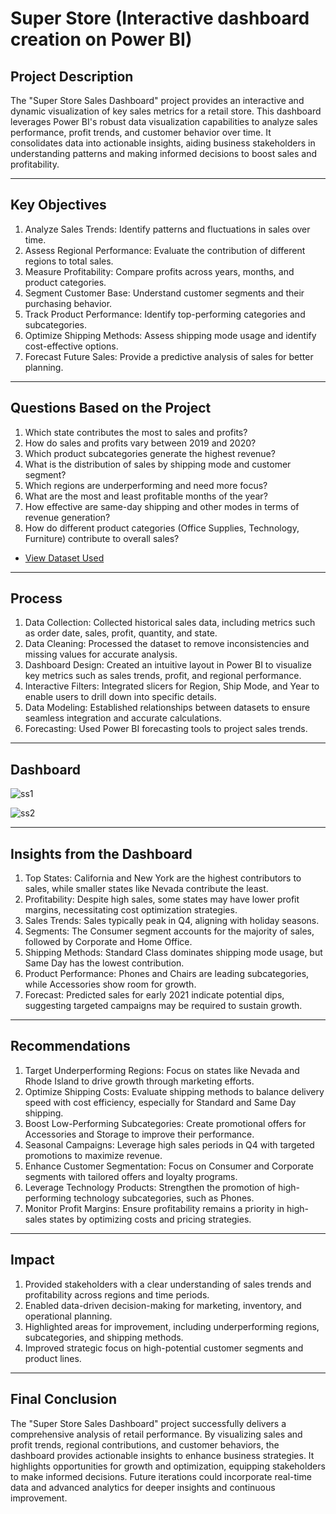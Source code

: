 # Super Store (Interactive dashboard creation on Power BI)

## Project Description
The "Super Store Sales Dashboard" project provides an interactive and dynamic visualization of key sales metrics for a retail store. This dashboard leverages Power BI's robust data visualization capabilities to analyze sales performance, profit trends, and customer behavior over time. It consolidates data into actionable insights, aiding business stakeholders in understanding patterns and making informed decisions to boost sales and profitability.
________________________________________
## Key Objectives
1.	Analyze Sales Trends: Identify patterns and fluctuations in sales over time.
2.	Assess Regional Performance: Evaluate the contribution of different regions to total sales.
3.	Measure Profitability: Compare profits across years, months, and product categories.
4.	Segment Customer Base: Understand customer segments and their purchasing behavior.
5.	Track Product Performance: Identify top-performing categories and subcategories.
6.	Optimize Shipping Methods: Assess shipping mode usage and identify cost-effective options.
7.	Forecast Future Sales: Provide a predictive analysis of sales for better planning.
________________________________________
## Questions Based on the Project
1.	Which state contributes the most to sales and profits?
2.	How do sales and profits vary between 2019 and 2020?
3.	Which product subcategories generate the highest revenue?
4.	What is the distribution of sales by shipping mode and customer segment?
5.	Which regions are underperforming and need more focus?
6.	What are the most and least profitable months of the year?
7.	How effective are same-day shipping and other modes in terms of revenue generation?
8.	How do different product categories (Office Supplies, Technology, Furniture) contribute to overall sales?

- <a href="https://github.com/nehajadhav-projects/Super-Store/blob/main/SuperStore_Sales_Dataset.csv">View Dataset Used</a>
________________________________________
## Process
1.	Data Collection: Collected historical sales data, including metrics such as order date, sales, profit, quantity, and state.
2.	Data Cleaning: Processed the dataset to remove inconsistencies and missing values for accurate analysis.
3.	Dashboard Design: Created an intuitive layout in Power BI to visualize key metrics such as sales trends, profit, and regional performance.
4.	Interactive Filters: Integrated slicers for Region, Ship Mode, and Year to enable users to drill down into specific details.
5.	Data Modeling: Established relationships between datasets to ensure seamless integration and accurate calculations.
6.	Forecasting: Used Power BI forecasting tools to project sales trends.
________________________________________
## Dashboard
![ss1](https://github.com/user-attachments/assets/571d7efd-49bf-4a11-b325-be003c8ef122)

![ss2](https://github.com/user-attachments/assets/1b7f2412-57c4-4c1a-aef0-1914d3852a64)


________________________________________
## Insights from the Dashboard
1.	Top States: California and New York are the highest contributors to sales, while smaller states like Nevada contribute the least.
2.	Profitability: Despite high sales, some states may have lower profit margins, necessitating cost optimization strategies.
3.	Sales Trends: Sales typically peak in Q4, aligning with holiday seasons.
4.	Segments: The Consumer segment accounts for the majority of sales, followed by Corporate and Home Office.
5.	Shipping Methods: Standard Class dominates shipping mode usage, but Same Day has the lowest contribution.
6.	Product Performance: Phones and Chairs are leading subcategories, while Accessories show room for growth.
7.	Forecast: Predicted sales for early 2021 indicate potential dips, suggesting targeted campaigns may be required to sustain growth.
________________________________________
## Recommendations
1.	Target Underperforming Regions: Focus on states like Nevada and Rhode Island to drive growth through marketing efforts.
2.	Optimize Shipping Costs: Evaluate shipping methods to balance delivery speed with cost efficiency, especially for Standard and Same Day shipping.
3.	Boost Low-Performing Subcategories: Create promotional offers for Accessories and Storage to improve their performance.
4.	Seasonal Campaigns: Leverage high sales periods in Q4 with targeted promotions to maximize revenue.
5.	Enhance Customer Segmentation: Focus on Consumer and Corporate segments with tailored offers and loyalty programs.
6.	Leverage Technology Products: Strengthen the promotion of high-performing technology subcategories, such as Phones.
7.	Monitor Profit Margins: Ensure profitability remains a priority in high-sales states by optimizing costs and pricing strategies.
_____________________________________

## Impact
1.	Provided stakeholders with a clear understanding of sales trends and profitability across regions and time periods.
2.	Enabled data-driven decision-making for marketing, inventory, and operational planning.
3.	Highlighted areas for improvement, including underperforming regions, subcategories, and shipping methods.
4.	Improved strategic focus on high-potential customer segments and product lines.
________________________________________
## Final Conclusion
The "Super Store Sales Dashboard" project successfully delivers a comprehensive analysis of retail performance. By visualizing sales and profit trends, regional contributions, and customer behaviors, the dashboard provides actionable insights to enhance business strategies. It highlights opportunities for growth and optimization, equipping stakeholders to make informed decisions. Future iterations could incorporate real-time data and advanced analytics for deeper insights and continuous improvement.
